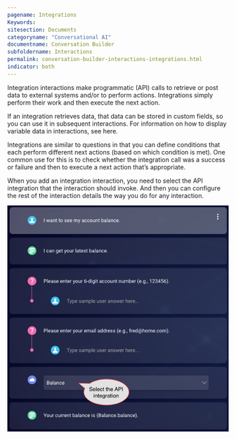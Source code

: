 ```yaml
---
pagename: Integrations
Keywords:
sitesection: Documents
categoryname: "Conversational AI"
documentname: Conversation Builder
subfoldername: Interactions
permalink: conversation-builder-interactions-integrations.html
indicator: both
---
```


Integration interactions make programmatic (API) calls to retrieve or post data to external systems and/or to perform actions. Integrations simply perform their work and then execute the next action.

If an integration retrieves data, that data can be stored in custom fields, so you can use it in subsequent interactions. For information on how to display variable data in interactions, see here.

Integrations are similar to questions in that you can define conditions that each perform different next actions (based on which condition is met). One common use for this is to check whether the integration call was a success or failure and then to execute a next action that’s appropriate.

When you add an integration interaction, you need to select the API integration that the interaction should invoke. And then you can configure the rest of the interaction details the way you do for any interaction.

<img style="width:550px" src="img/ConvoBuilder/integrations_api.png">